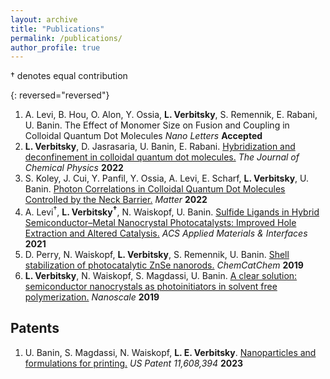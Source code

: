 ```yaml
---
layout: archive
title: "Publications"
permalink: /publications/
author_profile: true
---
```

† denotes equal contribution

{: reversed="reversed"}
1. A. Levi, B. Hou, O. Alon, Y. Ossia, **L. Verbitsky**, S. Remennik, E. Rabani, U. Banin. The Effect of Monomer Size on Fusion and Coupling in Colloidal Quantum Dot Molecules *Nano Letters* **Accepted**
1. **L. Verbitsky**, D. Jasrasaria, U. Banin, E. Rabani. [Hybridization and deconfinement in colloidal quantum dot molecules.](https://dx.doi.org/10.1063/5.0112443) *The Journal of Chemical Physics* **2022**
1. S. Koley, J. Cui, Y. Panfil, Y. Ossia, A. Levi, E. Scharf, **L. Verbitsky**, U. Banin. [Photon Correlations in Colloidal Quantum Dot Molecules Controlled by the Neck Barrier.](https://dx.doi.org/10.1016/j.matt.2022.07.032) *Matter* **2022**
1. A. Levi<sup>†</sup>, **L. Verbitsky<sup>†</sup>**, N. Waiskopf, U. Banin. [Sulfide Ligands in Hybrid Semiconductor–Metal Nanocrystal Photocatalysts: Improved Hole Extraction and Altered Catalysis.](https://dx.doi.org/10.1021/acsami.1c17304) *ACS Applied Materials & Interfaces* **2021**
1. D. Perry, N. Waiskopf, **L. Verbitsky**, S. Remennik, U. Banin. [Shell stabilization of photocatalytic ZnSe nanorods.](https://dx.doi.org/10.1002/cctc.201901190) *ChemCatChem* **2019**
1. **L. Verbitsky**, N. Waiskopf, S. Magdassi, U. Banin. [A clear solution: semiconductor nanocrystals as photoinitiators in solvent free polymerization.](https://dx.doi.org/10.1039/C9NR03086G) *Nanoscale* **2019**

## Patents

1. U. Banin, S. Magdassi, N. Waiskopf, **L. E. Verbitsky**. [Nanoparticles and formulations for printing.](https://patents.google.com/patent/US11608394B2/) *US Patent 11,608,394* **2023**
